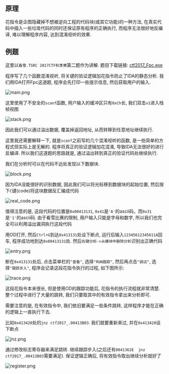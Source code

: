 ## 原理

花指令是企图隐藏掉不想被逆向工程的代码块(或其它功能)的一种方法, 在真实代码中插入一些垃圾代码的同时还保证原有程序的正确执行, 而程序无法很好地反编译, 难以理解程序内容, 达到混淆视听的效果.

## 例题

这里以`看雪.TSRC 2017CTF秋季赛`第二题作为讲解. 题目下载链接: [ctf2017_Fpc.exe](https://github.com/ctf-wiki/ctf-challenges/blob/master/reverse/anti-debug/2017_pediy/ctf2017_Fpc.exe)

程序写了几个函数混淆视听, 将关键的验证逻辑加花指令防止了IDA的静态分析. 我们用IDA打开Fpc这道题, 程序会先打印一些提示信息, 然后获取用户的输入.

![main.png](/reverse/anti-debug/figure/2017_pediy/main.png)

这里使用了不安全的`scanf`函数, 用户输入的缓冲区只有`0xCh`长, 我们双击`v1`进入栈帧视图

![stack.png](/reverse/anti-debug/figure/2017_pediy/stack.png)

因此我们可以通过溢出数据, 覆盖掉返回地址, 从而转移到任意地址继续执行. 

这里我还需要解释一下, 就是`scanf`之前写的几个混淆视听的函数, 是一些简单的方程式但实际上是无解的. 程序将真正的验证逻辑加花混淆, 导致IDA无法很好的进行反编译. 所以我们这道题的思路就是, 通过溢出转到真正的验证代码处继续执行. 

我们在分析时可以在代码不远处发现以下数据块.

![block.png](/reverse/anti-debug/figure/2017_pediy/block.png)

因为IDA没能很好的识别数据, 因此我们可以将光标移到数据块的起始位置, 然后按下`C`键(code)将这块数据反汇编成代码

![real_code.png](/reverse/anti-debug/figure/2017_pediy/real_code.png)

值得注意的是, 这段代码的位置是`0x00413131`, `0x41`是`'A'`的ascii码，而`0x31`是`'1'`的ascii码. 由于看雪比赛的限制, 用户输入只能是字母和数字, 所以我们也完全可以利用溢出漏洞执行这段代码

用OD打开, 然后`Ctrl+G`到达`0x413131`处设下断点, 运行后输入`12345612345611A`回车, 程序成功地到达`0x00413131`处. 然后`右键分析->从模块中删除分析`识别出正确代码

![entry.png](/reverse/anti-debug/figure/2017_pediy/entry.png)

断在`0x413131`处后, 点击菜单栏的`"查看"`, 选择`"RUN跟踪"`, 然后再点击`"调试"`, 选择`"跟踪步入"`, 程序会记录这段花指令执行的过程, 如下图所示:

![trace.png](/reverse/anti-debug/figure/2017_pediy/trace.png)

这段花指令本来很长, 但是使用OD的跟踪功能后, 花指令的执行流程就非常清楚. 整个过程中进行了大量的跳转, 我们只要取其中的有效指令拿出来分析即可.

需要注意的是, 在有效指令中, 我们依旧要满足一些条件跳转, 这样程序才能在正确的逻辑上一直执行下去. 

比如`0x413420`处的`jnz ctf2017_.00413B03`. 我们就要重新来过, 并在`0x413420`设下断点

![jnz.png](/reverse/anti-debug/figure/2017_pediy/jnz.png)

通过修改标志寄存器来满足跳转. 继续跟踪步入(之后还有`0041362E  jnz ctf2017_.00413B03`需要满足). 保证逻辑正确后, 将有效指令取出继续分析就好了

![register.png](/reverse/anti-debug/figure/2017_pediy/register.png)

